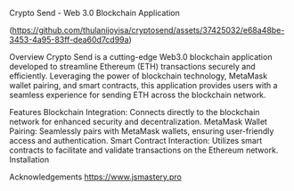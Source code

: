 Crypto Send - Web 3.0 Blockchain Application

(https://github.com/thulanijoyisa/cryptosend/assets/37425032/e68a48be-3453-4a95-83ff-dea60d7cd99a)

Overview
Crypto Send is a cutting-edge Web3.0 blockchain application developed to streamline Ethereum (ETH) transactions securely and efficiently. Leveraging the power of blockchain technology, MetaMask wallet pairing, and smart contracts, this application provides users with a seamless experience for sending ETH across the blockchain network.

Features
Blockchain Integration: Connects directly to the blockchain network for enhanced security and decentralization.
MetaMask Wallet Pairing: Seamlessly pairs with MetaMask wallets, ensuring user-friendly access and authentication.
Smart Contract Interaction: Utilizes smart contracts to facilitate and validate transactions on the Ethereum network.
Installation


Acknowledgements
https://www.jsmastery.pro

